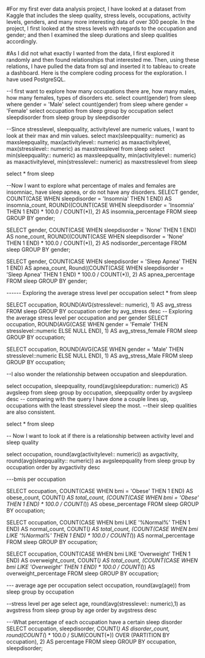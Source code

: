   #For my first ever data analysis project, I have looked at a dataset from Kaggle that includes the sleep quality, stress levels, occupations, activity levels, genders, and many more interesting data of over 300 people. In the project, I first looked at the stress levels with regards to the occupation and gender; and then I examined the sleep durations and sleep qualities accordingly. 

 #As I did not what exactly I wanted from the data, I first explored it randomly and then found relationships that interested me. Then, using these relations, I have pulled the data from sql and inserted it to tableau to create a dashboard. Here is the complere coding process for the exploration. I have used PostgreSQL.

 --I first want to explore how many occupations there are, how many males, how many females, types of disorders etc. 
select count(gender) from sleep
where gender = 'Male'
select count(gender) from sleep
where gender = 'Female'
select occupation from sleep
group by occupation
select sleepdisorder from sleep
group by sleepdisorder

--Since stresslevel, sleepquality, activitylevel are numeric values, I want to look at their max and min values.
select 
   max(sleepquality:: numeric) as maxsleepquality,
max(activitylevel:: numeric) as maxactivitylevel,
max(stresslevel:: numeric) as maxstresslevel
from sleep
select 
   min(sleepquality:: numeric) as maxsleepquality,
min(activitylevel:: numeric) as maxactivitylevel,
min(stresslevel:: numeric) as maxstresslevel
from sleep

select * from sleep

--Now I want to explore what percentage of males and females are insomniac, have sleep apnea, or do not have any disorders.
SELECT  gender,
    COUNT(CASE WHEN sleepdisorder = 'Insomnia' THEN 1 END) AS insomnia_count,
 ROUND((COUNT(CASE WHEN sleepdisorder = 'Insomnia' THEN 1 END) * 100.0 / COUNT(*)), 2) 
	AS insomnia_percentage
FROM sleep
   GROUP BY 
     gender;

SELECT 
    gender, 
    COUNT(CASE WHEN sleepdisorder = 'None' THEN 1 END) AS none_count,
    ROUND((COUNT(CASE WHEN sleepdisorder = 'None' THEN 1 END) * 100.0 / COUNT(*)), 2) AS nodisorder_percentage
FROM 
    sleep
GROUP BY 
    gender;

SELECT 
    gender, 
    COUNT(CASE WHEN sleepdisorder = 'Sleep Apnea' THEN 1 END) AS apnea_count,
    Round((COUNT(CASE WHEN sleepdisorder = 'Sleep Apnea' THEN 1 END) * 100.0 / COUNT(*)), 2) AS apnea_percentage
FROM 
    sleep
GROUP BY 
    gender;

------ Exploring the average stress level per occupation
select * from sleep

SELECT 
    occupation,
    ROUND(AVG(stresslevel:: numeric), 1) AS avg_stress
FROM 
    sleep
GROUP BY 
    occupation
order by avg_stress desc
-- Exploring the average stress level per occupation and per gender
SELECT 
    occupation,
    ROUND(AVG(CASE WHEN gender = 'Female' THEN stresslevel::numeric ELSE NULL END), 1) AS avg_stress_female
FROM 
    sleep
GROUP BY 
    occupation;

SELECT 
    occupation,
    ROUND(AVG(CASE WHEN gender = 'Male' THEN stresslevel::numeric ELSE NULL END), 1) AS avg_stress_Male
FROM 
    sleep
GROUP BY 
    occupation;

--I also wonder the relationship between occupation and sleepduration. 

select occupation, sleepquality,
round(avg(sleepduration:: numeric)) AS avgsleep
from sleep
group by occupation, sleepquality
order by avgsleep desc
-- comparing with the query I have done a couple lines up, occupations with the least stresslevel sleep the most.
--their sleep qualities are also consistent.

select * from sleep

-- Now I want to look at if there is a relationship between activity level and sleep quality

select occupation, round(avg(activitylevel:: numeric)) as avgactivity, 
	round(avg(sleepquality:: numeric)) as avgsleepquality
from sleep
group by occupation
order by avgactivity desc


---bmis per occupation

SELECT 
    occupation,
    COUNT(CASE WHEN bmi = 'Obese' THEN 1 END) AS obese_count,
    COUNT(*) AS total_count,
    (COUNT(CASE WHEN bmi = 'Obese' THEN 1 END) * 100.0 / COUNT(*)) AS obese_percentage
FROM 
    sleep
GROUP BY 
    occupation;


SELECT 
    occupation,
    COUNT(CASE WHEN bmi LIKE '%Normal%' THEN 1 END) AS normal_count,
    COUNT(*) AS total_count,
    (COUNT(CASE WHEN bmi LIKE '%Normal%' THEN 1 END) * 100.0 / COUNT(*)) AS normal_percentage
FROM 
    sleep
GROUP BY 
    occupation;


SELECT 
    occupation,
    COUNT(CASE WHEN bmi LIKE 'Overweight' THEN 1 END) AS overweight_count,
    COUNT(*) AS total_count,
    (COUNT(CASE WHEN bmi LIKE 'Overweight' THEN 1 END) * 100.0 / COUNT(*)) AS overweight_percentage
FROM 
    sleep
GROUP BY 
    occupation;

--- average age per occupation
select occupation, round(avg(age))
	from sleep
group by occupation

--stress level per age
select age, round(avg(stresslevel:: numeric),1) as avgstress
from sleep
group by age
order by avgstress desc

---What percentage of each occupation have a certain sleep disorder
SELECT 
    occupation,
    sleepdisorder,
    COUNT(*) AS disorder_count,
    round(COUNT(*) * 100.0 / SUM(COUNT(*)) OVER (PARTITION BY occupation), 2) AS percentage
FROM 
    sleep
GROUP BY 
    occupation, 
    sleepdisorder;

